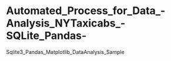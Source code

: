 # Automated_Process_for_Data_-Analysis_NYTaxicabs_-SQLite_Pandas-
Sqlite3_Pandas_Matplotlib_DataAnalysis_Sample
